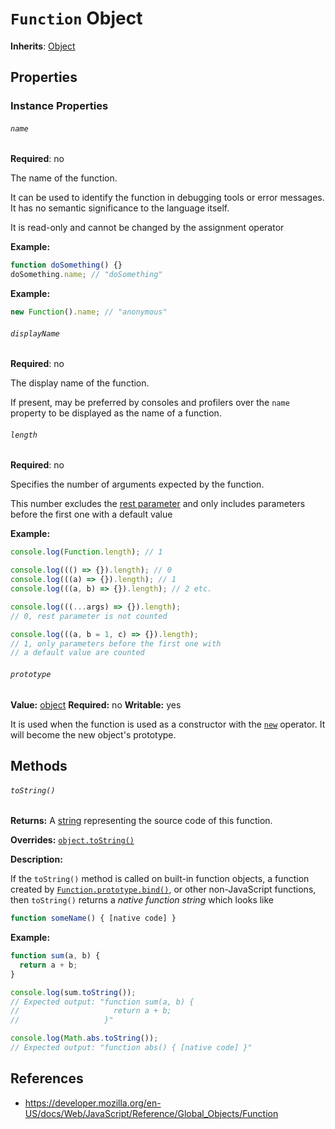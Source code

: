 # `Function` Object

**Inherits**: [Object](git/concepts/object.md)

## Properties

### Instance Properties

###### `name`

**Required**: no

The name of the function.

It can be used to identify the function in debugging tools or error messages. It has no semantic significance to the language itself.

It is read-only and cannot be changed by the assignment operator

**Example:**

```js
function doSomething() {}
doSomething.name; // "doSomething"
```

**Example:**

```js
new Function().name; // "anonymous"
```

###### `displayName`

**Required**: no

The display name of the function.

If present, may be preferred by consoles and profilers over the `name` property to be displayed as the name of a function.

###### `length`

**Required**: no

Specifies the number of arguments expected by the function.

This number excludes the [rest parameter](https://developer.mozilla.org/en-US/docs/Web/JavaScript/Reference/Functions/rest_parameters) and only includes parameters before the first one with a default value

**Example:**

```js
console.log(Function.length); // 1

console.log((() => {}).length); // 0
console.log(((a) => {}).length); // 1
console.log(((a, b) => {}).length); // 2 etc.

console.log(((...args) => {}).length);
// 0, rest parameter is not counted

console.log(((a, b = 1, c) => {}).length);
// 1, only parameters before the first one with
// a default value are counted
```

###### `prototype`

**Value:** [object]()
**Required:** no
**Writable:** yes

It is used when the function is used as a constructor with the [`new`](cpp/operators/new.md) operator. It will become the new object's prototype.

## Methods

###### `toString()`

**Returns:** A [string]() representing the source code of this function.

**Overrides:** [`object.toString()`](git/concepts/object.md#^methods.to_string)

**Description:**

If the `toString()` method is called on built-in function objects, a function created by [`Function.prototype.bind()`](https://developer.mozilla.org/en-US/docs/Web/JavaScript/Reference/Global_Objects/Function/bind), or other non-JavaScript functions, then `toString()` returns a _native function string_ which looks like

```js
function someName() { [native code] }
```

**Example:**

```js
function sum(a, b) {
  return a + b;
}

console.log(sum.toString());
// Expected output: "function sum(a, b) {
//                     return a + b;
//                   }"

console.log(Math.abs.toString());
// Expected output: "function abs() { [native code] }"
```

## References

- https://developer.mozilla.org/en-US/docs/Web/JavaScript/Reference/Global_Objects/Function
